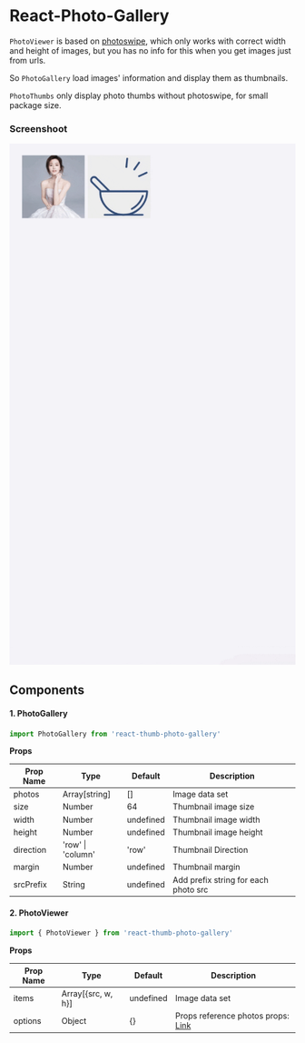 # React-Photo-Gallery

`PhotoViewer` is based on [photoswipe](https://github.com/dimsemenov/PhotoSwipe), which only works with correct width and height of images, but you has no info for this when you get images just from urls.

So `PhotoGallery` load images' information and display them as thumbnails.

`PhotoThumbs` only display photo thumbs without photoswipe, for small package size.

### Screenshoot

![screenshoot](./docs/screenshoot.gif)


## Components

#### 1. PhotoGallery

```javascript
import PhotoGallery from 'react-thumb-photo-gallery'
```

**Props**

| Prop Name | Type              | Default   | Description                            |
| --------- | ----------------- | --------- | -------------------------------------- |
| photos    | Array[string]     | []        | Image data set                         |
| size      | Number            | 64        | Thumbnail image size                   |
| width     | Number            | undefined | Thumbnail image width                  |
| height    | Number            | undefined | Thumbnail image height                 |
| direction | 'row' \| 'column' | 'row'     | Thumbnail Direction                    |
| margin    | Number            | undefined | Thumbnail margin                       |
| srcPrefix | String            | undefined | Add prefix string for each photo src |


#### 2. PhotoViewer

```javascript
import { PhotoViewer } from 'react-thumb-photo-gallery'
```

**Props**

| Prop Name | Type               | Default   | Description                             |
| --------- | ------------------ | --------- | --------------------------------------- |
| items     | Array[{src, w, h}] | undefined | Image data set                          |
| options   | Object             | {}        | Props  reference photos props: [Link](https://photoswipe.com/documentation/options.html)   |

